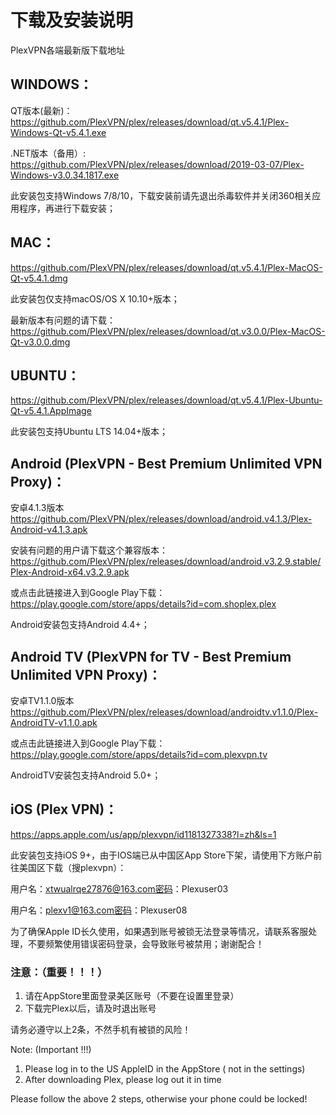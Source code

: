 # 下载及安装说明
PlexVPN各端最新版下载地址

## WINDOWS：

QT版本(最新)：
https://github.com/PlexVPN/plex/releases/download/qt.v5.4.1/Plex-Windows-Qt-v5.4.1.exe

.NET版本（备用）:
https://github.com/PlexVPN/plex/releases/download/2019-03-07/Plex-Windows-v3.0.34.1817.exe

此安装包支持Windows 7/8/10，下载安装前请先退出杀毒软件并关闭360相关应用程序，再进行下载安装；

## MAC：
https://github.com/PlexVPN/plex/releases/download/qt.v5.4.1/Plex-MacOS-Qt-v5.4.1.dmg

此安装包仅支持macOS/OS X 10.10+版本；

最新版本有问题的请下载：
https://github.com/PlexVPN/plex/releases/download/qt.v3.0.0/Plex-MacOS-Qt-v3.0.0.dmg

## UBUNTU：
https://github.com/PlexVPN/plex/releases/download/qt.v5.4.1/Plex-Ubuntu-Qt-v5.4.1.AppImage

此安装包支持Ubuntu LTS 14.04+版本；

## Android (PlexVPN - Best Premium Unlimited VPN Proxy)：
安卓4.1.3版本 https://github.com/PlexVPN/plex/releases/download/android.v4.1.3/Plex-Android-v4.1.3.apk

安装有问题的用户请下载这个兼容版本：
https://github.com/PlexVPN/plex/releases/download/android.v3.2.9.stable/Plex-Android-x64.v3.2.9.apk

或点击此链接进入到Google Play下载：
https://play.google.com/store/apps/details?id=com.shoplex.plex

Android安装包支持Android 4.4+；

## Android TV (PlexVPN for TV - Best Premium Unlimited VPN Proxy)：
安卓TV1.1.0版本 https://github.com/PlexVPN/plex/releases/download/androidtv.v1.1.0/Plex-AndroidTV-v1.1.0.apk

或点击此链接进入到Google Play下载：
https://play.google.com/store/apps/details?id=com.plexvpn.tv

AndroidTV安装包支持Android 5.0+；

## iOS (Plex VPN)：

https://apps.apple.com/us/app/plexvpn/id1181327338?l=zh&ls=1

此安装包支持iOS 9+，由于IOS端已从中国区App Store下架，请使用下方账户前往美国区下载（搜plexvpn）：

用户名：xtwualrqe27876@163.com密码：Plexuser03

用户名：plexv1@163.com密码：Plexuser08

为了确保Apple ID长久使用，如果遇到账号被锁无法登录等情况，请联系客服处理，不要频繁使用错误密码登录，会导致账号被禁用；谢谢配合！

### 注意：（重要！！！）
1. 请在AppStore里面登录美区账号（不要在设置里登录）
2. 下载完Plex以后，请及时退出账号

请务必遵守以上2条，不然手机有被锁的风险！

Note: (Important !!!)
1. Please log in to the US AppleID in the AppStore ( not in the settings)
2. After downloading Plex, please log out it in time

Please follow the above 2 steps, otherwise your phone could be locked!
